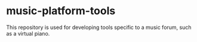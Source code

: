 # music-platform-tools
This repository is used for developing tools specific to a music forum, such as a virtual piano.

